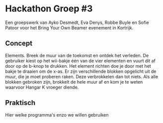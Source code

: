 # Hackathon Groep #3

Een groepswerk van Ayko Desmedt, Eva Denys, Robbe Buyle en Sofie Patoor voor het Bring Your Own Beamer evenement in Kortrijk.

## Concept

Elements. Breek de muur van de toekomst en ontdek het verleden. 
De gebruiker kiest op het wii-bakje één van de vier elementen en vuurt dit af door op de b-knop te drukken. Het element richten doe je door met het bakje te draaien om de x-as. Er zijn verschillende blokken opgelicht uit de muur, die je moet proberen raken. Deze verbrokkelen dan tot niets. Als alle blokken gebroken zijn, brokkelt de hele muur af en kom je te weten waarvoor Hangar K vroeger diende.

## Praktisch

Hier welke programma's enzo we willen gebruiken
